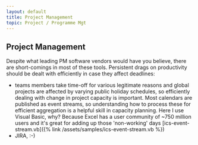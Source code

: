 ```yaml
---
layout: default
title: Project Management
topic: Project / Programme Mgt
---
```


## Project Management
Despite what leading PM software vendors would have you believe, there are short-comings in most of these tools. Persistent drags on productivity should be dealt with efficiently in case they affect deadlines:

- teams members take time-off for various legitimate reasons and global projects are affected by varying public holiday schedules, so efficiently dealing with change in project capacity is important. Most calendars are published as event streams, so understanding how to process these for efficient aggregation is a helpful skill in capacity planning. Here I use Visual Basic, why? Because Excel has a user community of ~750 million users and it's great for adding up those 'non-working' days [ics-event-stream.vb]({% link /assets/samples/ics-event-stream.vb %})
- JIRA, :-)
